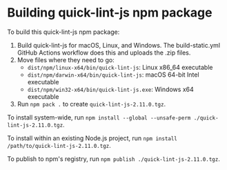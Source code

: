 # Building quick-lint-js npm package

To build this quick-lint-js npm package:

1. Build quick-lint-js for macOS, Linux, and Windows. The build-static.yml GitHub
   Actions workflow does this and uploads the .zip files.
2. Move files where they need to go:
   * `dist/npm/linux-x64/bin/quick-lint-js`: Linux x86_64 executable
   * `dist/npm/darwin-x64/bin/quick-lint-js`: macOS 64-bit Intel executable
   * `dist/npm/win32-x64/bin/quick-lint-js.exe`: Windows x64 executable
3. Run `npm pack .` to create `quick-lint-js-2.11.0.tgz`.

To install system-wide, run
`npm install --global --unsafe-perm ./quick-lint-js-2.11.0.tgz`.

To install within an existing Node.js project, run
`npm install /path/to/quick-lint-js-2.11.0.tgz`.

To publish to npm's registry, run `npm publish ./quick-lint-js-2.11.0.tgz`.
